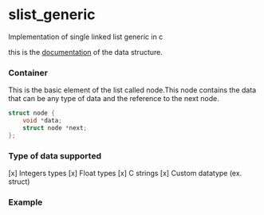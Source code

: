 # slist_generic
Implementation of single linked list generic in c



this is the [documentation](https://omarmohsenibus.github.io/slist_generic/index.html) of the data structure. 


### Container
This is the basic element of the list called node.This node contains the data that can be any type of data and the reference to the next node. 
```c
struct node {
	void *data;
	struct node *next;
};
```
### Type of data supported
[x] Integers types
[x] Float types
[x] C strings
[x] Custom datatype (ex. struct)

### Example
